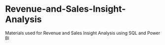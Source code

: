 # Revenue-and-Sales-Insight-Analysis
Materials used for Revenue and Sales Insight Analysis using SQL and Power BI
